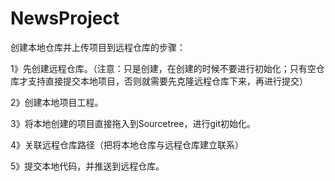 # NewsProject

创建本地仓库并上传项目到远程仓库的步骤：

1》先创建远程仓库。（注意：只是创建，在创建的时候不要进行初始化；只有空仓库才支持直接提交本地项目，否则就需要先克隆远程仓库下来，再进行提交）

2》创建本地项目工程。

3》将本地创建的项目直接拖入到Sourcetree，进行git初始化。

4》关联远程仓库路径（把将本地仓库与远程仓库建立联系）

5》提交本地代码，并推送到远程仓库。